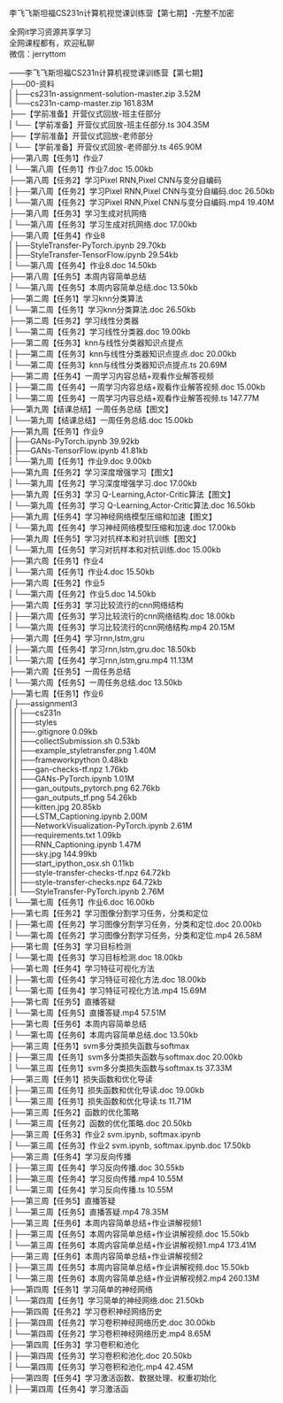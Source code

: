 李飞飞斯坦福CS231n计算机视觉课训练营【第七期】-完整不加密

全网it学习资源共享学习<br>全网课程都有，欢迎私聊<br>微信：jerryttom<br>

——李飞飞斯坦福CS231n计算机视觉课训练营【第七期】<br> ├──00-资料<br> | ├──cs231n-assignment-solution-master.zip 3.52M<br> | └──cs231n-camp-master.zip 161.83M<br> ├──【学前准备】开营仪式回放-班主任部分<br> | └──【学前准备】开营仪式回放-班主任部分.ts 304.35M<br> ├──【学前准备】开营仪式回放-老师部分<br> | └──【学前准备】开营仪式回放-老师部分.ts 465.90M<br> ├──第八周【任务1】作业7<br> | └──第八周【任务1】作业7.doc 15.00kb<br> ├──第八周【任务2】学习Pixel RNN,Pixel CNN与变分自编码<br> | ├──第八周【任务2】学习Pixel RNN,Pixel CNN与变分自编码.doc 26.50kb<br> | └──第八周【任务2】学习Pixel RNN,Pixel CNN与变分自编码.mp4 19.40M<br> ├──第八周【任务3】学习生成对抗网络<br> | └──第八周【任务3】学习生成对抗网络.doc 17.00kb<br> ├──第八周【任务4】作业8<br> | ├──StyleTransfer-PyTorch.ipynb 29.70kb<br> | ├──StyleTransfer-TensorFlow.ipynb 29.54kb<br> | └──第八周【任务4】作业8.doc 14.50kb<br> ├──第八周【任务5】本周内容简单总结<br> | └──第八周【任务5】本周内容简单总结.doc 13.50kb<br> ├──第二周【任务1】学习knn分类算法<br> | └──第二周【任务1】学习knn分类算法.doc 26.50kb<br> ├──第二周【任务2】学习线性分类器<br> | └──第二周【任务2】学习线性分类器.doc 19.00kb<br> ├──第二周【任务3】knn与线性分类器知识点提点<br> | ├──第二周【任务3】knn与线性分类器知识点提点.doc 20.00kb<br> | └──第二周【任务3】knn与线性分类器知识点提点.ts 20.69M<br> ├──第二周【任务4】一周学习内容总结+观看作业解答视频<br> | ├──第二周【任务4】一周学习内容总结+观看作业解答视频.doc 15.00kb<br> | └──第二周【任务4】一周学习内容总结+观看作业解答视频.ts 147.77M<br> ├──第九周【结课总结】一周任务总结【图文】<br> | └──第九周【结课总结】一周任务总结.doc 15.00kb<br> ├──第九周【任务1】作业9<br> | ├──GANs-PyTorch.ipynb 39.92kb<br> | ├──GANs-TensorFlow.ipynb 41.81kb<br> | └──第九周【任务1】作业9.doc 9.00kb<br> ├──第九周【任务2】学习深度增强学习【图文】<br> | └──第九周【任务2】学习深度增强学习.doc 17.00kb<br> ├──第九周【任务3】学习 Q-Learning,Actor-Critic算法【图文】<br> | └──第九周【任务3】学习 Q-Learning,Actor-Critic算法.doc 16.50kb<br> ├──第九周【任务4】学习神经网络模型压缩和加速【图文】<br> | └──第九周【任务4】学习神经网络模型压缩和加速.doc 17.00kb<br> ├──第九周【任务5】学习对抗样本和对抗训练【图文】<br> | └──第九周【任务5】学习对抗样本和对抗训练.doc 15.00kb<br> ├──第六周【任务1】作业4<br> | └──第六周【任务1】作业4.doc 15.50kb<br> ├──第六周【任务2】作业5<br> | └──第六周【任务2】作业5.doc 14.50kb<br> ├──第六周【任务3】学习比较流行的cnn网络结构<br> | ├──第六周【任务3】学习比较流行的cnn网络结构.doc 18.00kb<br> | └──第六周【任务3】学习比较流行的cnn网络结构.mp4 20.15M<br> ├──第六周【任务4】学习rnn,lstm,gru<br> | ├──第六周【任务4】学习rnn,lstm,gru.doc 18.50kb<br> | └──第六周【任务4】学习rnn,lstm,gru.mp4 11.13M<br> ├──第六周【任务5】一周任务总结<br> | └──第六周【任务5】一周任务总结.doc 13.50kb<br> ├──第七周【任务1】作业6<br> | ├──assignment3<br> | | ├──cs231n<br> | | ├──styles<br> | | ├──.gitignore 0.09kb<br> | | ├──collectSubmission.sh 0.53kb<br> | | ├──example_styletransfer.png 1.40M<br> | | ├──frameworkpython 0.48kb<br> | | ├──gan-checks-tf.npz 1.76kb<br> | | ├──GANs-PyTorch.ipynb 1.01M<br> | | ├──gan_outputs_pytorch.png 62.76kb<br> | | ├──gan_outputs_tf.png 54.26kb<br> | | ├──kitten.jpg 20.85kb<br> | | ├──LSTM_Captioning.ipynb 2.00M<br> | | ├──NetworkVisualization-PyTorch.ipynb 2.61M<br> | | ├──requirements.txt 1.09kb<br> | | ├──RNN_Captioning.ipynb 1.47M<br> | | ├──sky.jpg 144.99kb<br> | | ├──start_ipython_osx.sh 0.11kb<br> | | ├──style-transfer-checks-tf.npz 64.72kb<br> | | ├──style-transfer-checks.npz 64.72kb<br> | | └──StyleTransfer-PyTorch.ipynb 2.76M<br> | └──第七周【任务1】作业6.doc 16.00kb<br> ├──第七周【任务2】学习图像分割学习任务，分类和定位<br> | ├──第七周【任务2】学习图像分割学习任务，分类和定位.doc 20.00kb<br> | └──第七周【任务2】学习图像分割学习任务，分类和定位.mp4 26.58M<br> ├──第七周【任务3】学习目标检测<br> | └──第七周【任务3】学习目标检测.doc 18.00kb<br> ├──第七周【任务4】学习特征可视化方法<br> | ├──第七周【任务4】学习特征可视化方法.doc 18.00kb<br> | └──第七周【任务4】学习特征可视化方法.mp4 15.69M<br> ├──第七周【任务5】直播答疑<br> | └──第七周【任务5】直播答疑.mp4 57.51M<br> ├──第七周【任务6】本周内容简单总结<br> | └──第七周【任务6】本周内容简单总结.doc 13.50kb<br> ├──第三周【任务1】svm多分类损失函数与softmax<br> | ├──第三周【任务1】svm多分类损失函数与softmax.doc 20.00kb<br> | └──第三周【任务1】svm多分类损失函数与softmax.ts 37.33M<br> ├──第三周【任务1】损失函数和优化导读<br> | ├──第三周【任务1】损失函数和优化导读.doc 19.00kb<br> | └──第三周【任务1】损失函数和优化导读.ts 11.71M<br> ├──第三周【任务2】函数的优化策略<br> | └──第三周【任务2】函数的优化策略.doc 20.50kb<br> ├──第三周【任务3】作业2 svm.ipynb, softmax.ipynb<br> | └──第三周【任务3】作业2 svm.ipynb, softmax.ipynb.doc 17.50kb<br> ├──第三周【任务4】学习反向传播<br> | ├──第三周【任务4】学习反向传播.doc 30.55kb<br> | ├──第三周【任务4】学习反向传播.mp4 10.55M<br> | └──第三周【任务4】学习反向传播.ts 10.55M<br> ├──第三周【任务5】直播答疑<br> | └──第三周【任务5】直播答疑.mp4 78.35M<br> ├──第三周【任务6】本周内容简单总结+作业讲解视频1<br> | ├──第三周【任务5】本周内容简单总结+作业讲解视频.doc 15.50kb<br> | └──第三周【任务6】本周内容简单总结+作业讲解视频1.mp4 173.41M<br> ├──第三周【任务6】本周内容简单总结+作业讲解视频2<br> | ├──第三周【任务5】本周内容简单总结+作业讲解视频.doc 15.50kb<br> | └──第三周【任务6】本周内容简单总结+作业讲解视频2.mp4 260.13M<br> ├──第四周【任务1】学习简单的神经网络<br> | └──第四周【任务1】学习简单的神经网络.doc 21.50kb<br> ├──第四周【任务2】学习卷积神经网络历史<br> | ├──第四周【任务2】学习卷积神经网络历史.doc 30.00kb<br> | └──第四周【任务2】学习卷积神经网络历史.mp4 8.65M<br> ├──第四周【任务3】学习卷积和池化<br> | ├──第四周【任务3】学习卷积和池化.doc 20.50kb<br> | └──第四周【任务3】学习卷积和池化.mp4 42.45M<br> ├──第四周【任务4】学习激活函数、数据处理、权重初始化<br> | ├──第四周【任务4】学习激活函